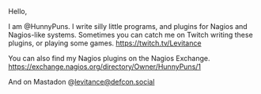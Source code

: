Hello,

I am @HunnyPuns. I write silly little programs, and plugins for Nagios and Nagios-like systems. Sometimes you can catch me on Twitch writing these plugins, or playing some games.
https://twitch.tv/Levitance

You can also find my Nagios plugins on the Nagios Exchange.
https://exchange.nagios.org/directory/Owner/HunnyPuns/1

And on Mastadon
@levitance@defcon.social


<!---
HunnyPuns/HunnyPuns is a ✨ special ✨ repository because its `README.md` (this file) appears on your GitHub profile.
You can click the Preview link to take a look at your changes.
--->
